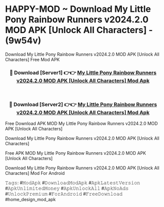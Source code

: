 # HAPPY-MOD ~ Download My Little Pony Rainbow Runners v2024.2.0 MOD APK [Unlock All Characters] - (9w54v)
Download My Little Pony Rainbow Runners v2024.2.0 MOD APK [Unlock All Characters] Free Mod APK

<div align="center">
<h3>🔴 Download [Server1] 👉👉 <a href="https://apk-comot.site?title=My_Little_Pony_Rainbow_Runners_v2024.2.0_MOD_APK_[Unlock_All_Characters]">My Little Pony Rainbow Runners v2024.2.0 MOD APK [Unlock All Characters] Mod Apk</a></h3><br>

<h3>🔴 Download [Server2] 👉👉 <a href="https://apk-comot.site?title=My_Little_Pony_Rainbow_Runners_v2024.2.0_MOD_APK_[Unlock_All_Characters]">My Little Pony Rainbow Runners v2024.2.0 MOD APK [Unlock All Characters] Mod Apk</a></h3>
</div>


Free Download APK MOD My Little Pony Rainbow Runners v2024.2.0 MOD APK [Unlock All Characters]

Download My Little Pony Rainbow Runners v2024.2.0 MOD APK [Unlock All Characters] 

Free APK MOD My Little Pony Rainbow Runners v2024.2.0 MOD APK [Unlock All Characters] 

Download My Little Pony Rainbow Runners v2024.2.0 MOD APK [Unlock All Characters] Mod For Android

𝚃𝚊𝚐𝚜: #𝙼𝚘𝚍𝙰𝚙𝚔 #𝙳𝚘𝚠𝚗𝚕𝚘𝚊𝚍𝙼𝚘𝚍𝙰𝚙𝚔 #𝙰𝚙𝚔𝙻𝚊𝚝𝚎𝚜𝚝𝚅𝚎𝚛𝚜𝚒𝚘𝚗 #𝙰𝚙𝚔𝚄𝚗𝚕𝚒𝚖𝚒𝚝𝚎𝚍𝙼𝚘𝚗𝚎𝚢 #𝙰𝚙𝚔𝚄𝚗𝚕𝚘𝚌𝚔𝙰𝚕𝚕 #𝙰𝚙𝚔𝙽𝚘𝙰𝚍𝚜 #𝚄𝚗𝚕𝚘𝚌𝚔𝙿𝚛𝚎𝚖𝚒𝚞𝚖 #𝙵𝚘𝚛𝙰𝚗𝚍𝚛𝚘𝚒𝚍 #𝙵𝚛𝚎𝚎𝙳𝚘𝚠𝚗𝚕𝚘𝚊𝚍 #home_design_mod_apk